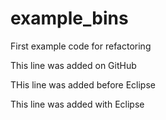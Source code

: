 # example_bins
First example code for refactoring

This line was added on GitHub

THis line was added before Eclipse

This line was added with Eclipse
